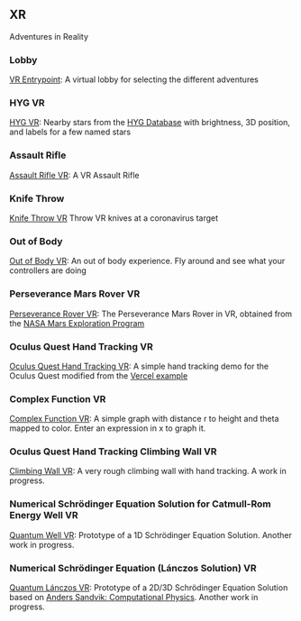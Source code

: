 ## XR

Adventures in Reality

### Lobby

[VR Entrypoint](vrlobby.html): A virtual lobby for selecting the different adventures

### HYG VR

[HYG VR](hygvr.html): Nearby stars from the [HYG Database](http://www.astronexus.com/hyg) with brightness, 3D position, and labels for a few named stars


### Assault Rifle

[Assault Rifle VR](assault.html): A VR Assault Rifle

### Knife Throw

[Knife Throw VR](knifethrow.html) Throw VR knives at a coronavirus target

### Out of Body

[Out of Body VR](thumbstickoob.html): An out of body experience. Fly around and see what your controllers are doing

### Perseverance Mars Rover VR

[Perseverance Rover VR](perseverance.html): The Perseverance Mars Rover in VR, obtained from the [NASA Mars Exploration Program](https://mars.nasa.gov/resources/24584/curiosity-rover-3d-model/)

### Oculus Quest Hand Tracking VR

[Oculus Quest Hand Tracking VR](hands.html): A simple hand tracking demo for the Oculus Quest modified from the [Vercel example](https://webxr-handtracking.vercel.app/basic.html)

### Complex Function VR

[Complex Function VR](vrcomplex.html): A simple graph with distance r to height and  theta mapped to color. Enter an expression in x to graph it.

### Oculus Quest Hand Tracking Climbing Wall VR

[Climbing Wall VR](climb.html): A very rough climbing wall with hand tracking. A work in progress.

### Numerical Schrödinger Equation Solution for Catmull-Rom Energy Well VR

[Quantum Well VR](quantumwell.html): Prototype of a 1D Schrödinger Equation Solution. Another work in progress.

### Numerical Schrödinger Equation (Lánczos Solution) VR

[Quantum Lánczos VR](lanczos.html): Prototype of a 2D/3D Schrödinger Equation Solution based on [Anders Sandvik: Computational Physics](http://physics.bu.edu/py502/). Another work in progress.

